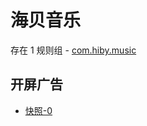 # 海贝音乐

存在 1 规则组 - [com.hiby.music](/src/apps/com.hiby.music.ts)

## 开屏广告

- [快照-0](https://i.gkd.li/import/13293606)

